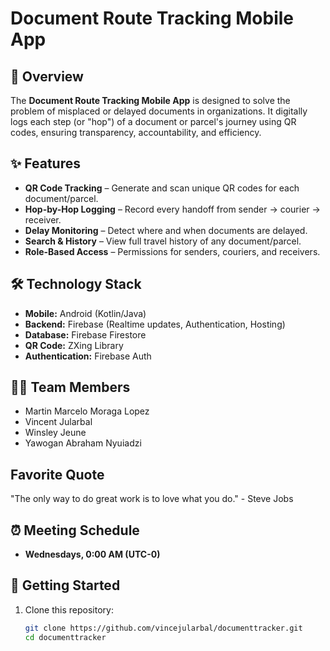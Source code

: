 # Document Route Tracking Mobile App

## 📌 Overview
The **Document Route Tracking Mobile App** is designed to solve the problem of misplaced or delayed documents in organizations. It digitally logs each step (or "hop") of a document or parcel's journey using QR codes, ensuring transparency, accountability, and efficiency.

## ✨ Features
- **QR Code Tracking** – Generate and scan unique QR codes for each document/parcel.
- **Hop-by-Hop Logging** – Record every handoff from sender → courier → receiver.
- **Delay Monitoring** – Detect where and when documents are delayed.
- **Search & History** – View full travel history of any document/parcel.
- **Role-Based Access** – Permissions for senders, couriers, and receivers.

## 🛠️ Technology Stack
- **Mobile:** Android (Kotlin/Java)
- **Backend:** Firebase (Realtime updates, Authentication, Hosting)
- **Database:** Firebase Firestore
- **QR Code:** ZXing Library
- **Authentication:** Firebase Auth

## 👨‍💻 Team Members
- Martin Marcelo Moraga Lopez  
- Vincent Jularbal  
- Winsley Jeune  
- Yawogan Abraham Nyuiadzi  

## Favorite Quote
"The only way to do great work is to love what you do." - Steve Jobs
  
## ⏰ Meeting Schedule
- **Wednesdays, 0:00 AM (UTC-0)**

## 🚀 Getting Started
1. Clone this repository:
   ```bash
   git clone https://github.com/vincejularbal/documenttracker.git
   cd documenttracker

